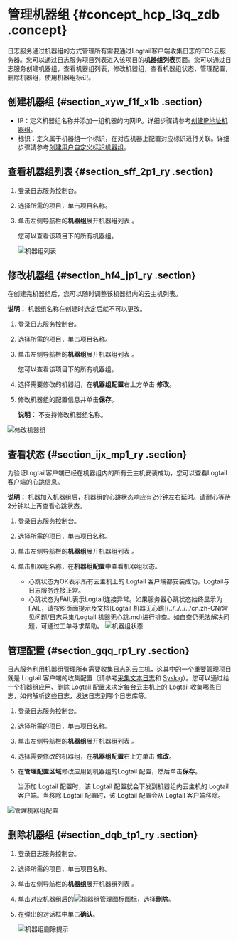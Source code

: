 # 管理机器组 {#concept_hcp_l3q_zdb .concept}

日志服务通过机器组的方式管理所有需要通过Logtail客户端收集日志的ECS云服务器。您可以通过日志服务项目列表进入该项目的**机器组列表**页面。您可以通过日志服务创建机器组，查看机器组列表，修改机器组，查看机器组状态，管理配置，删除机器组，使用机器组标识。

## 创建机器组 {#section_xyw_f1f_x1b .section}

-   IP：定义机器组名称并添加一组机器的内网IP。详细步骤请参考[创建IP地址机器组](cn.zh-CN/用户指南/Logtail采集/机器组/创建IP地址机器组.md)。
-   标识：定义属于机器组一个标识，在对应机器上配置对应标识进行关联。详细步骤请参考[创建用户自定义标识机器组](cn.zh-CN/用户指南/Logtail采集/机器组/创建用户自定义标识机器组.md)。

## 查看机器组列表 {#section_sff_2p1_ry .section}

1.  登录日志服务控制台。
2.  选择所需的项目，单击项目名称。
3.  单击左侧导航栏的**机器组**展开机器组列表 。

    您可以查看该项目下的所有机器组。

    ![机器组列表](images/52780_zh-CN.png "查看机器组列表")


## 修改机器组 {#section_hf4_jp1_ry .section}

在创建完机器组后，您可以随时调整该机器组内的云主机列表。

**说明：** 机器组名称在创建时选定后就不可以更改。

1.  登录日志服务控制台。
2.  选择所需的项目，单击项目名称。
3.  单击左侧导航栏的**机器组**展开机器组列表 。

    您可以查看该项目下的所有机器组。

4.  选择需要修改的机器组，在**机器组配置**右上方单击 **修改**。
5.  修改机器组的配置信息并单击**保存**。

    **说明：** 不支持修改机器组名称。


![修改机器组](images/5265_zh-CN.png "修改机器组")

## 查看状态 {#section_ijx_mp1_ry .section}

为验证Logtail客户端已经在机器组内的所有云主机安装成功，您可以查看Logtail客户端的心跳信息。

**说明：** 机器加入机器组后，机器组的心跳状态响应有2分钟左右延时。请耐心等待2分钟以上再查看心跳状态。

1.  登录日志服务控制台。
2.  选择所需的项目，单击项目名称。
3.  单击左侧导航栏的**机器组**展开机器组列表 。
4.  单击机器组名称，在**机器组配置**中查看机器组状态。

    -   心跳状态为OK表示所有云主机上的 Logtail 客户端都安装成功，Logtail与日志服务连接正常。
    -   心跳状态为FAIL表示Logtail连接异常。如果服务器心跳状态始终显示为FAIL，请按照页面提示及文档[Logtail 机器无心跳](../../../../cn.zh-CN/常见问题/日志采集/Logtail 机器无心跳.md)进行排查。如自查仍无法解决问题，可通过工单寻求帮助。
    ![机器组状态](images/5266_zh-CN.png "查看机器组状态")


## 管理配置 {#section_gqq_rp1_ry .section}

日志服务利用机器组管理所有需要收集日志的云主机，这其中的一个重要管理项目就是 Logtail 客户端的收集配置（请参考[采集文本日志](cn.zh-CN/用户指南/Logtail采集/文本日志/采集文本日志.md)和 [Syslog](cn.zh-CN/用户指南/隐藏文件夹/Syslog.md)）。您可以通过给一个机器组应用、删除 Logtail 配置来决定每台云主机上的 Logtail 收集哪些日志，如何解析这些日志，发送日志到哪个日志库等。

1.  登录日志服务控制台。
2.  选择所需的项目，单击项目名称。
3.  单击左侧导航栏的**机器组**展开机器组列表 。
4.  选择需要修改的机器组，在**机器组配置**右上方单击 **修改**。
5.  在**管理配置区域**修改应用到机器组的Logtail 配置，然后单击**保存**。

    当添加 Logtail 配置时，该 Logtail 配置就会下发到机器组内云主机的 Logtail 客户端。当移除 Logtail 配置时，该 Logtail 配置会从 Logtail 客户端移除。


![管理机器组配置](images/5267_zh-CN.png "管理机器组配置")

## 删除机器组 {#section_dqb_tp1_ry .section}

1.  登录日志服务控制台。
2.  选择所需的项目，单击项目名称。
3.  单击左侧导航栏的**机器组**展开机器组列表 。
4.  单击对应机器组后的![机器组管理图标](http://static-aliyun-doc.oss-cn-hangzhou.aliyuncs.com/assets/img/13079/156410511752791_zh-CN.png)图标，选择**删除**。
5.  在弹出的对话框中单击**确认**。

    ![机器组删除提示](images/5268_zh-CN.png "删除机器组")


